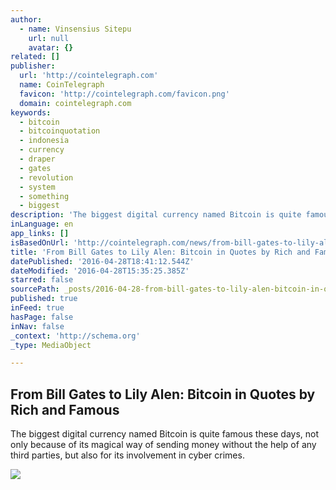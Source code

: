 ```yaml
---
author:
  - name: Vinsensius Sitepu
    url: null
    avatar: {}
related: []
publisher:
  url: 'http://cointelegraph.com'
  name: CoinTelegraph
  favicon: 'http://cointelegraph.com/favicon.png'
  domain: cointelegraph.com
keywords:
  - bitcoin
  - bitcoinquotation
  - indonesia
  - currency
  - draper
  - gates
  - revolution
  - system
  - something
  - biggest
description: 'The biggest digital currency named Bitcoin is quite famous these days, not only because of its magical way of sending money without the help of any third parties, but also for its involvement in cyber crimes.'
inLanguage: en
app_links: []
isBasedOnUrl: 'http://cointelegraph.com/news/from-bill-gates-to-lily-alen-bitcoin-in-quotes-by-rich-and-famous'
title: 'From Bill Gates to Lily Alen: Bitcoin in Quotes by Rich and Famous'
datePublished: '2016-04-28T18:41:12.544Z'
dateModified: '2016-04-28T15:35:25.385Z'
starred: false
sourcePath: _posts/2016-04-28-from-bill-gates-to-lily-alen-bitcoin-in-quotes-by-rich-and.md
published: true
inFeed: true
hasPage: false
inNav: false
_context: 'http://schema.org'
_type: MediaObject

---
```

<article style=""><h1>From Bill Gates to Lily Alen: Bitcoin in Quotes by Rich and Famous</h1><p>The biggest digital currency named Bitcoin is quite famous these days, not only because of its magical way of sending money without the help of any third parties, but also for its involvement in cyber crimes.</p><img src="http://cointelegraph.com/images/725_aHR0cDovL2NvaW50ZWxlZ3JhcGguY29tL3N0b3JhZ2UvdXBsb2Fkcy92aWV3LzE2YTczZjQzODhlMmZmMGI0ZjlkNmQxNTYyZDllZmUzLnBuZw==.jpg" /></article>